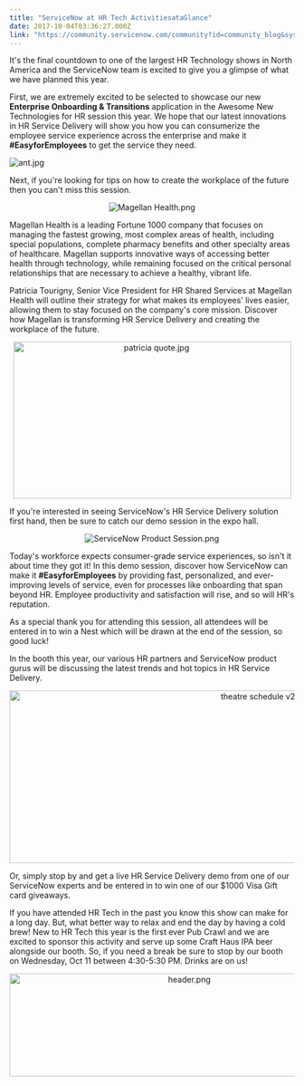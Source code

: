 ```yaml
---
title: "ServiceNow at HR Tech ActivitiesataGlance"
date: 2017-10-04T03:36:27.000Z
link: "https://community.servicenow.com/community?id=community_blog&sys_id=8afc26a5dbd0dbc01dcaf3231f961913"
---
```

<p>It's the final countdown to one of the largest HR Technology shows in North America and the ServiceNow team is excited to give you a glimpse of what we have planned this year.</p><p></p><p>First, we are extremely excited to be selected to showcase our new <strong>Enterprise Onboarding &amp; Transitions</strong> application in the Awesome New Technologies for HR session this year. We hope that our latest innovations in HR Service Delivery will show you how you can consumerize the employee service experience across the enterprise and make it <strong>#EasyforEmployees</strong> to get the service they need.</p><p><img   alt="ant.jpg" class="image-9 jive-image" src="26f1f44edbd8dfc03eb27a9e0f9619a8.iix" style="height: auto; display: block; margin-left: auto; margin-right: auto;"/></p><p>Next, if you're looking for tips on how to create the workplace of the future then you can't miss this session.</p><p style="text-align: center;"><img   alt="Magellan Health.png" class="image-3 jive-image" src="5fc63082dbdc57049c9ffb651f961998.iix" style="height: auto;"/></p><p>Magellan Health is a leading Fortune 1000 company that focuses on managing the fastest growing, most complex areas of health, including special populations, complete pharmacy benefits and other specialty areas of healthcare. Magellan supports innovative ways of accessing better health through technology, while remaining focused on the critical personal relationships that are necessary to achieve a healthy, vibrant life.</p><p></p><p>Patricia Tourigny, Senior Vice President for HR Shared Services at Magellan Health will outline their strategy for what makes its employees' lives easier, allowing them to stay focused on the company's core mission. Discover how Magellan is transforming HR Service Delivery and creating the workplace of the future.</p><p style="text-align: center;"><img   alt="patricia quote.jpg" class="image-10 jive-image" height="276" src="0634d80adb949fc03eb27a9e0f9619f2.iix" style="width: 491px; height: 276.385px;" width="491"/></p><p>If you're interested in seeing ServiceNow's HR Service Delivery solution first hand, then be sure to catch our demo session in the expo hall.</p><p style="text-align: center;"><img   alt="ServiceNow Product Session.png" class="image-5 jive-image" src="e4a59c0adb5817041dcaf3231f9619d3.iix" style="height: auto;"/></p><p>Today's workforce expects consumer-grade service experiences, so isn't it about time they got it! In this demo session, discover how ServiceNow can make it <strong>#EasyforEmployees</strong> by providing fast, personalized, and ever-improving levels of service, even for processes like onboarding that span beyond HR. Employee productivity and satisfaction will rise, and so will HR's reputation.</p><p></p><p>As a special thank you for attending this session, all attendees will be entered in to win a Nest which will be drawn at the end of the session, so good luck!</p><p></p><p>In the booth this year, our various HR partners and ServiceNow product gurus will be discussing the latest trends and hot topics in HR Service Delivery.</p><p style="text-align: center;"><img   alt="theatre schedule v2.png" class="image-6 jive-image" height="305" src="fe393371db50db048c8ef4621f961934.iix" style="height: 305px; width: 892.239px;" width="892"/></p><p>Or, simply stop by and get a live HR Service Delivery demo from one of our ServiceNow experts and be entered in to win one of our $1000 Visa Gift card giveaways.</p><p align="center" style="text-align: center;"></p><p>If you have attended HR Tech in the past you know this show can make for a long day. But, what better way to relax and end the day by having a cold brew! New to HR Tech this year is the first ever Pub Crawl and we are excited to sponsor this activity and serve up some Craft Haus IPA beer alongside our booth. So, if you need a break be sure to stop by our booth on Wednesday, Oct 11 between 4:30-5:30 PM. Drinks are on us!</p><p style="text-align: center;"><img   alt="header.png" class="image-7 jive-image" src="efc8d98edb58130468c1fb651f96196e.iix" style="width: 620px; height: 182px;"/></p>